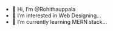 - 👋 Hi, I’m @Rohithauppala
- 👀 I’m interested in Web Designing...
- 🌱 I’m currently learning MERN stack...

<!---
- 💞️ I’m looking to collaborate on ...
- 📫 How to reach me ...
Rohithauppala/Rohithauppala is a ✨ special ✨ repository because its `README.md` (this file) appears on your GitHub profile.
You can click the Preview link to take a look at your changes.
--->
